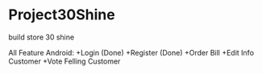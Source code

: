 # Project30Shine
build store 30 shine 

All Feature Android:
    +Login (Done)
    +Register (Done)
    +Order Bill
    +Edit Info Customer
    +Vote Felling Customer
